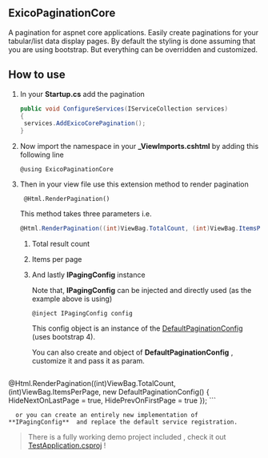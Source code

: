 ## ExicoPaginationCore
A pagination for aspnet core applications. Easily create paginations for your tabular/list data display pages. By default the styling is done assuming that you are using bootstrap. But everything can be overridden and customized.

## How to use

1. In your **Startup.cs** add the pagination

   ```c#
   public void ConfigureServices(IServiceCollection services)
   {
   	services.AddExicoCorePagination();
   }
   ```

2. Now import the namespace in your **_ViewImports.cshtml** by adding this following line

   `@using ExicoPaginationCore` 

3. Then in your view file use this extension method to render pagination

   ` @Html.RenderPagination()` 

   This method takes three parameters i.e.

   ```c#
   @Html.RenderPagination((int)ViewBag.TotalCount, (int)ViewBag.ItemsPerPage, config)
   ```

   1. Total result count

   2. Items per page 

   3. And lastly **IPagingConfig** instance

      Note that,  **IPagingConfig** can be injected and directly used (as the example above is using)

      `@inject IPagingConfig config`

      This config object is an instance of the [DefaultPaginationConfig](https://github.com/ishahrier/ExicoPaginationCore/blob/master/ExicoPaginationCore/Implementations/DefaultPaginationConfig.cs) (uses bootstrap 4). 

      You can also create and object of  **DefaultPaginationConfig** , customize it and pass it as param.

      ```c#
@Html.RenderPagination((int)ViewBag.TotalCount, (int)ViewBag.ItemsPerPage, new DefaultPaginationConfig()
      {
         HideNextOnLastPage = true,
          HidePrevOnFirstPage = true
      });
      ```

      or you can create an entirely new implementation of **IPagingConfig**  and replace the default service registration.



> There is a fully working demo project included , check it out [TestApplication.csproj](https://github.co!m/ishahrier/ExicoPaginationCore/tree/master/TestApplication) !